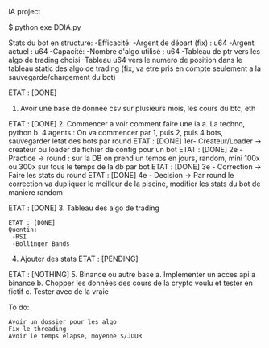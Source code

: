 IA project

$ python.exe DDIA.py


Stats du bot en structure:
    -Efficacité:
    -Argent de départ (fix) : u64
    -Argent actuel : u64
    -Capacité:
                -Nombre d'algo utilisé : u64
                -Tableau de ptr vers les algo de trading choisi
                -Tableau u64 vers le numero de position dans le tableau static des algo de trading (fix, va etre pris en compte seulement a la sauvegarde/chargement du bot)


ETAT : [DONE]
1. Avoir une base de donnée csv sur plusieurs mois, les cours du btc, eth

ETAT : [DONE]
2. Commencer a voir comment faire une ia
    a. La techno, python
    b. 4 agents :
        On va commencer par 1, puis 2, puis 4 bots, sauvegarder letat des bots par round
            ETAT : [DONE]
            1er- Createur/Loader -> createur ou loader de fichier de config pour un bot
            ETAT : [DONE]
            2e - Practice        -> round : sur la DB on prend un temps en jours, random, mini 100x ou 300x sur tous le temps de la db par bot
            ETAT : [DONE]
            3e - Correction      -> Faire les stats du round
            ETAT : [DONE]
            4e - Decision        -> Par round le correction va dupliquer le meilleur de la piscine, modifier les stats du bot de maniere random


ETAT : [DONE]
3. Tableau des algo de trading 

    ETAT : [DONE]
    Quentin:
     -RSI
     -Bollinger Bands


4. Ajouter des stats
    ETAT :  [PENDING]

ETAT : [NOTHING]
5. Binance ou autre base
    a. Implementer un acces api a binance
    b. Chopper les données des cours de la crypto voulu et tester en fictif
    c. Tester avec de la vraie



To do:

    Avoir un dossier pour les algo
    Fix le threading
    Avoir le temps elapse, moyenne $/JOUR
